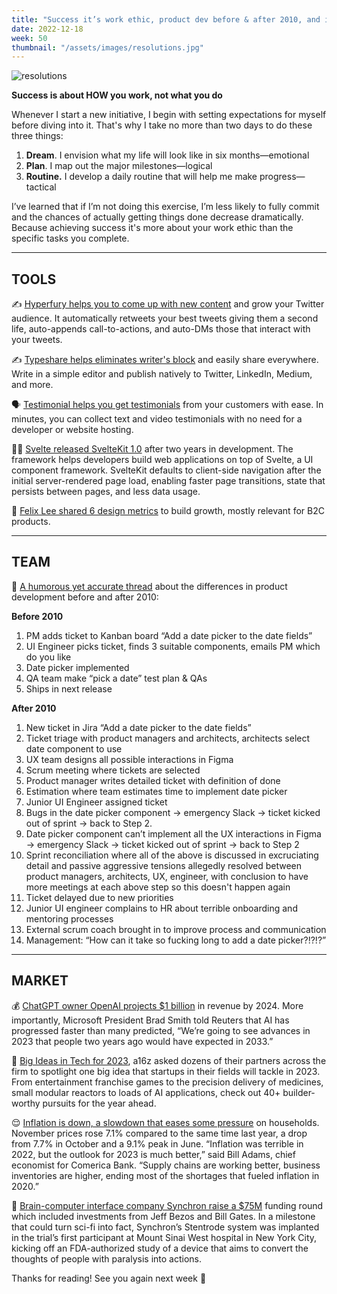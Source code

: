 ```yaml
---
title: "Success it’s work ethic, product dev before & after 2010, and inflation trend"
date: 2022-12-18
week: 50
thumbnail: "/assets/images/resolutions.jpg"
---
```


![resolutions](/assets/images/resolutions.jpg)

**Success is about HOW you work, not what you do**

Whenever I start a new initiative, I begin with setting expectations for myself before diving into it. That's why I take no more than two days to do these three things:

1) **Dream**. I envision what my life will look like in six months—emotional
2) **Plan**. I map out the major milestones—logical
3) **Routine.** I develop a daily routine that will help me make progress—tactical

I’ve learned that if I’m not doing this exercise, I’m less likely to fully commit and the chances of actually getting things done decrease dramatically. Because achieving success it's more about your work ethic than the specific tasks you complete.

---

## TOOLS

✍️ [Hyperfury helps you to come up with new content](https://hypefury.com/?utm_source=makers-mansion) and grow your Twitter audience. It automatically retweets your best tweets giving them a second life, auto-appends call-to-actions, and auto-DMs those that interact with your tweets.

✍️ [Typeshare helps eliminates writer's block](https://typeshare.co/?utm_source=makers-mansion) and easily share everywhere. Write in a simple editor and publish natively to Twitter, LinkedIn, Medium, and more.

🗣️ [Testimonial helps you get testimonials](https://testimonial.to/?utm_source=makers-mansion) from your customers with ease. In minutes, you can collect text and video testimonials with no need for a developer or website hosting.

👩‍💻 [Svelte released SvelteKit 1.0](https://svelte.dev/blog/announcing-sveltekit-1.0?utm_source=makers-mansion) after two years in development. The framework helps developers build web applications on top of Svelte, a UI component framework. SvelteKit defaults to client-side navigation after the initial server-rendered page load, enabling faster page transitions, state that persists between pages, and less data usage.

👀 [Felix Lee shared 6 design metrics](https://twitter.com/felixleezd/status/1602332569105727488) to build growth, mostly relevant for B2C products.

---

## TEAM

🙈 [A humorous yet accurate thread](https://twitter.com/peteryared/status/1596641022796173314) about the differences in product development before and after 2010:

**Before 2010**

1. PM adds ticket to Kanban board “Add a date picker to the date fields”
2. UI Engineer picks ticket, finds 3 suitable components, emails PM which do you like 
3. Date picker implemented
4. QA team make “pick a date” test plan & QAs
5. Ships in next release

**After 2010**

1. New ticket in Jira “Add a date picker to the date fields” 
2. Ticket triage with product managers and architects, architects select date component to use 
3. UX team designs all possible interactions in Figma 
4. Scrum meeting where tickets are selected
5. Product manager writes detailed ticket with definition of done 
6. Estimation where team estimates time to implement date picker 
7. Junior UI Engineer assigned ticket
8. Bugs in the date picker component -> emergency Slack -> ticket kicked out of sprint -> back to Step 2. 
9. Date picker component can’t implement all the UX interactions in Figma -> emergency Slack -> ticket kicked out of sprint -> back to Step 2
10. Sprint reconciliation where all of the above is discussed in excruciating detail and passive aggressive tensions allegedly resolved between product managers, architects, UX, engineer, with conclusion to have more meetings at each above step so this doesn't happen again
11. Ticket delayed due to new priorities 
12. Junior UI engineer complains to HR about terrible onboarding and mentoring processes 
13. External scrum coach brought in to improve process and communication 
14. Management: “How can it take so fucking long to add a date picker?!?!?”

---

## MARKET 

💰 [ChatGPT owner OpenAI projects $1 billion](https://www.reuters.com/business/chatgpt-owner-openai-projects-1-billion-revenue-by-2024-sources-2022-12-15/?utm_source=makers-mansion) in revenue by 2024. More importantly, Microsoft President Brad Smith told Reuters that AI has progressed faster than many predicted, “We’re going to see advances in 2023 that people two years ago would have expected in 2033.”

💫 [Big Ideas in Tech for 2023](https://a16z.com/2022/12/15/big-ideas-in-tech-2023/?utm_source=makers-mansion), a16z asked dozens of their partners across the firm to spotlight one big idea that startups in their fields will tackle in 2023. From entertainment franchise games to the precision delivery of medicines, small modular reactors to loads of AI applications, check out 40+ builder-worthy pursuits for the year ahead.

😌 [Inflation is down, a slowdown that eases some pressure](https://apnews.com/article/inflation-november-report-c3764250d475b1149d344462adff53d6) on households. November prices rose 7.1% compared to the same time last year, a drop from 7.7% in October and a 9.1% peak in June. “Inflation was terrible in 2022, but the outlook for 2023 is much better,” said Bill Adams, chief economist for Comerica Bank. “Supply chains are working better, business inventories are higher, ending most of the shortages that fueled inflation in 2020.”

🧠 [Brain-computer interface company Synchron raise a $75M](https://www.fiercebiotech.com/medtech/synchron-implants-brain-computer-interface-first-us-patient-paralysis-trial) funding round which included investments from Jeff Bezos and Bill Gates. In a milestone that could turn sci-fi into fact, Synchron’s Stentrode system was implanted in the trial’s first participant at Mount Sinai West hospital in New York City, kicking off an FDA-authorized study of a device that aims to convert the thoughts of people with paralysis into actions.

Thanks for reading! See you again next week 🫶